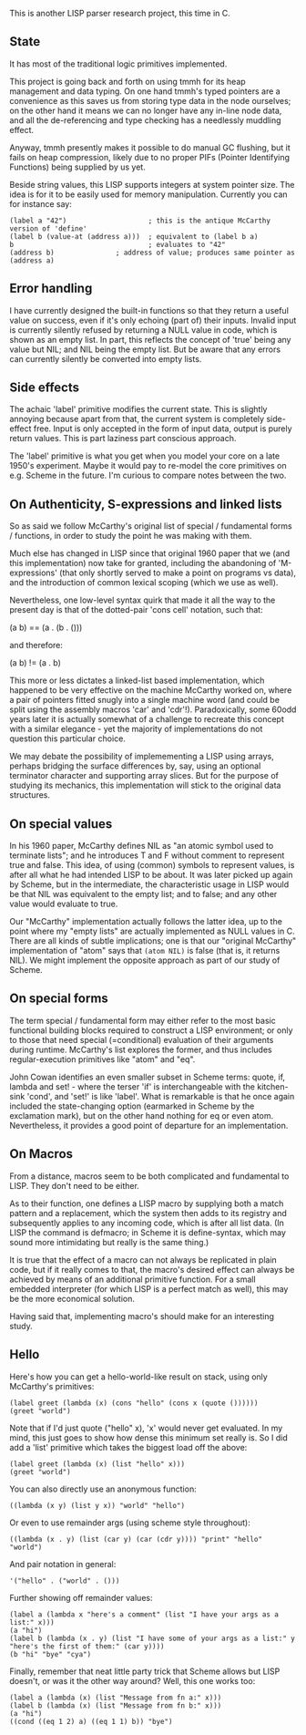 This is another LISP parser research project, this time in C.

State
-----
It has most of the traditional logic primitives implemented.

This project is going back and forth on using tmmh for its heap management and
data typing. On one hand tmmh's typed pointers are a convenience as this saves
us from storing type data in the node ourselves; on the other hand it means we
can no longer have any in-line node data, and all the de-referencing and type
checking has a needlessly muddling effect.

Anyway, tmmh presently makes it possible to do manual GC flushing, but it fails
on heap compression, likely due to no proper PIFs (Pointer Identifying
Functions) being supplied by us yet.

Beside string values, this LISP supports integers at system pointer size. The
idea is for it to be easily used for memory manipulation. Currently you can for
instance say:

	(label a "42")                    ; this is the antique McCarthy version of 'define'
	(label b (value-at (address a)))  ; equivalent to (label b a)
	b                                 ; evaluates to "42"
	(address b)		          ; address of value; produces same pointer as (address a)

Error handling
--------------
I have currently designed the built-in functions so that they return a useful
value on success, even if it's only echoing (part of) their inputs. Invalid
input is currently silently refused by returning a NULL value in code,
which is shown as an empty list. In part, this reflects the concept of 'true'
being any value but NIL; and NIL being the empty list. But be aware that any
errors can currently silently be converted into empty lists.

Side effects
------------
The achaic 'label' primitive modifies the current state. This is slightly
annoying because apart from that, the current system is completely side-effect
free. Input is only accepted in the form of input data, output is purely return
values. This is part laziness part conscious approach.

The 'label' primitive is what you get when you model your core on a late 1950's
experiment. Maybe it would pay to re-model the core primitives on e.g. Scheme
in the future. I'm curious to compare notes between the two.

On Authenticity, S-expressions and linked lists
-----------------------------------------------
So as said we follow McCarthy's original list of special / fundamental forms /
functions, in order to study the point he was making with them.

Much else has changed in LISP since that original 1960 paper that we (and this
implementation) now take for granted, including the abandoning of
'M-expressions' (that only shortly served to make a point on programs vs data),
and the introduction of common lexical scoping (which we use as well).

Nevertheless, one low-level syntax quirk that made it all the way to the present
day is that of the dotted-pair 'cons cell' notation, such that:

  (a b) == (a . (b . ()))

and therefore:

  (a b) != (a . b)

This more or less dictates a linked-list based implementation, which happened to
be very effective on the machine McCarthy worked on, where a pair of pointers
fitted snugly into a single machine word (and could be split using the assembly
macros 'car' and 'cdr'!). Paradoxically, some 60odd years later it is actually
somewhat of a challenge to recreate this concept with a similar elegance - yet
the majority of implementations do not question this particular choice.

We may debate the possibility of implemementing a LISP using arrays, perhaps
bridging the surface differences by, say, using an optional terminator
character and supporting array slices. But for the purpose of studying its
mechanics, this implementation will stick to the original data structures.

On special values
-----------------
In his 1960 paper, McCarthy defines NIL as "an atomic symbol used to terminate
lists"; and he introduces T and F without comment to represent true and false.
This idea, of using (common) symbols to represent values, is after all what he
had intended LISP to be about. It was later picked up again by Scheme, but in the
intermediate, the characteristic usage in LISP would be that NIL was equivalent
to the empty list; and to false; and any other value would evaluate to true.

Our "McCarthy" implementation actually follows the latter idea, up to the point
where my "empty lists" are actually implemented as NULL values in C.
There are all kinds of subtle implications; one is that our "original McCarthy"
implementation of "atom" says that `(atom NIL)` is false (that is, it returns NIL).
We might implement the opposite approach as part of our study of Scheme.

On special forms
----------------
The term special / fundamental form may either refer to the most basic functional
building blocks required to construct a LISP environment; or only to those
that need special (=conditional) evaluation of their arguments during runtime.
McCarthy's list explores the former, and thus includes regular-execution
primitives like "atom" and "eq".

John Cowan identifies an even smaller subset in Scheme terms: quote, if, lambda
and set! - where the terser 'if' is interchangeable with the kitchen-sink
'cond', and 'set!' is like 'label'. What is remarkable is that he once again
included the state-changing option (earmarked in Scheme by the exclamation
mark), but on the other hand nothing for eq or even atom. Nevertheless, it
provides a good point of departure for an implementation.

On Macros
---------
From a distance, macros seem to be both complicated and fundamental to LISP.
They don't need to be either.

As to their function, one defines a LISP macro by supplying both a match
pattern and a replacement, which the system then adds to its registry and
subsequently applies to any incoming code, which is after all list data.
(In LISP the command is defmacro; in Scheme it is define-syntax, which may
sound more intimidating but really is the same thing.)

It is true that the effect of a macro can not always be replicated in plain
code, but if it really comes to that, the macro's desired effect can always be
achieved by means of an additional primitive function. For a small embedded
interpreter (for which LISP is a perfect match as well), this may be the more
economical solution.

Having said that, implementing macro's should make for an interesting study.

Hello
-----
Here's how you can get a hello-world-like result on stack, using only McCarthy's
primitives:

	(label greet (lambda (x) (cons "hello" (cons x (quote ())))))
	(greet "world")

Note that if I'd just quote ("hello" x), 'x' would never get evaluated.
In my mind, this just goes to show how dense this minimum set really is.
So I did add a 'list' primitive which takes the biggest load off the above:

	(label greet (lambda (x) (list "hello" x)))
	(greet "world")

You can also directly use an anonymous function:

	((lambda (x y) (list y x)) "world" "hello")

Or even to use remainder args (using scheme style throughout):

	((lambda (x . y) (list (car y) (car (cdr y)))) "print" "hello" "world")

And pair notation in general:

	'("hello" . ("world" . ()))

Further showing off remainder values:

	(label a (lambda x "here's a comment" (list "I have your args as a list:" x)))
	(a "hi")
	(label b (lambda (x . y) (list "I have some of your args as a list:" y "here's the first of them:" (car y))))
	(b "hi" "bye" "cya")

Finally, remember that neat little party trick that Scheme allows but LISP doesn't,
or was it the other way around? Well, this one works too:

	(label a (lambda (x) (list "Message from fn a:" x)))
	(label b (lambda (x) (list "Message from fn b:" x)))
	(a "hi")
	((cond ((eq 1 2) a) ((eq 1 1) b)) "bye")

